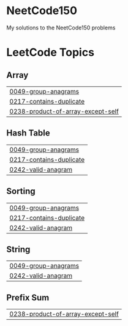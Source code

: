 # NeetCode150
My solutions to the NeetCode150 problems

<!---LeetCode Topics Start-->
# LeetCode Topics
## Array
|  |
| ------- |
| [0049-group-anagrams](https://github.com/SriAkhilMylavarapu/NeetCode150/tree/master/0049-group-anagrams) |
| [0217-contains-duplicate](https://github.com/SriAkhilMylavarapu/NeetCode150/tree/master/0217-contains-duplicate) |
| [0238-product-of-array-except-self](https://github.com/SriAkhilMylavarapu/NeetCode150/tree/master/0238-product-of-array-except-self) |
## Hash Table
|  |
| ------- |
| [0049-group-anagrams](https://github.com/SriAkhilMylavarapu/NeetCode150/tree/master/0049-group-anagrams) |
| [0217-contains-duplicate](https://github.com/SriAkhilMylavarapu/NeetCode150/tree/master/0217-contains-duplicate) |
| [0242-valid-anagram](https://github.com/SriAkhilMylavarapu/NeetCode150/tree/master/0242-valid-anagram) |
## Sorting
|  |
| ------- |
| [0049-group-anagrams](https://github.com/SriAkhilMylavarapu/NeetCode150/tree/master/0049-group-anagrams) |
| [0217-contains-duplicate](https://github.com/SriAkhilMylavarapu/NeetCode150/tree/master/0217-contains-duplicate) |
| [0242-valid-anagram](https://github.com/SriAkhilMylavarapu/NeetCode150/tree/master/0242-valid-anagram) |
## String
|  |
| ------- |
| [0049-group-anagrams](https://github.com/SriAkhilMylavarapu/NeetCode150/tree/master/0049-group-anagrams) |
| [0242-valid-anagram](https://github.com/SriAkhilMylavarapu/NeetCode150/tree/master/0242-valid-anagram) |
## Prefix Sum
|  |
| ------- |
| [0238-product-of-array-except-self](https://github.com/SriAkhilMylavarapu/NeetCode150/tree/master/0238-product-of-array-except-self) |
<!---LeetCode Topics End-->